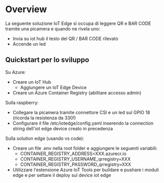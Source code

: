 # Overview

La seguente soluzione IoT Edge si occupa di leggere QR e BAR CODE tramite una picamera e quando ne rivela uno:

* Invia su iot hub il testo del QR / BAR CODE rilevato
* Accende un led

## Quickstart per lo sviluppo

Su Azure:

* Creare un IoT Hub
  * Aggiungere un IoT Edge Device
* Creare un Azure Container Registry (abilitare accesso admin)

Sulla raspberry:

* Collegare la picamera tramite connettore CSI e un led sul GPIO 18 (ricorda la resistenza da 330!)
* Configurare il file /etc/iotedge/config.yaml inserendo la connection string dell'iot edge device creato in precedenza

Sulla solution edge (usando vs code):

* Creare un file .env nella root folder e aggiungere le seguenti variabili:
  * CONTAINER_REGISTRY_ADDRESS=XXX.azurecr.io
  * CONTAINER_REGISTRY_USERNAME_qrregistry=XXX
  * CONTAINER_REGISTRY_PASSWORD_qrregistry=XXX
* Utilizzare l'estensione Azure IoT Tools per buildare e pushare i moduli edge e per settare il deploy sul device iot edge
